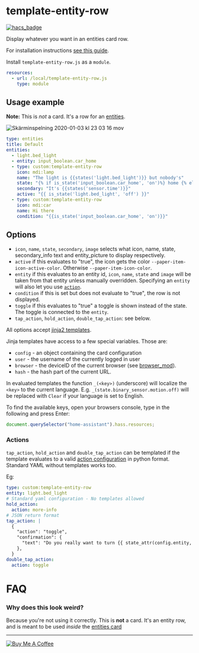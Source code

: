 # template-entity-row

[![hacs_badge](https://img.shields.io/badge/HACS-Default-orange.svg)](https://github.com/custom-components/hacs)

Display whatever you want in an entities card row.

For installation instructions [see this guide](https://github.com/thomasloven/hass-config/wiki/Lovelace-Plugins).

Install `template-entity-row.js` as a `module`.

```yaml
resources:
  - url: /local/template-entity-row.js
    type: module
```

## Usage example

**Note:** This is _not_ a card. It's a row for an [entities](https://www.home-assistant.io/lovelace/entities/).

![Skärminspelning 2020-01-03 kl  23 03 16 mov](https://user-images.githubusercontent.com/1299821/71752529-b627b000-2e7f-11ea-87ad-3b8f2d2cfe99.gif)

```yaml
type: entities
title: Default
entities:
  - light.bed_light
  - entity: input_boolean.car_home
  - type: custom:template-entity-row
    icon: mdi:lamp
    name: "The light is {{states('light.bed_light')}} but nobody's"
    state: "{% if is_state('input_boolean.car_home', 'on')%} home {% else %} away {% endif %}"
    secondary: "It's {{states('sensor.time')}}"
    active: "{{ is_state('light.bed_light', 'off') }}"
  - type: custom:template-entity-row
    icon: mdi:car
    name: Hi there
    condition: "{{is_state('input_boolean.car_home', 'on')}}"
```

## Options

- `icon`, `name`, `state`, `secondary`, `image` selects what icon, name, state, secondary_info text and entity_picture to display respectively.
- `active` if this evaluates to "true", the icon gets the color `--paper-item-icon-active-color`. Otherwise `--paper-item-icon-color`.
- `entity` if this evaluates to an entity id, `icon`, `name`, `state` and `image` will be taken from that entity unless manually overridden. Specifying an `entity` will also let you use [`action`](https://www.home-assistant.io/lovelace/entities/#options-for-entities).
- `condition` if this is set but does not evaluate to "true", the row is not displayed.
- `toggle` if this evaluates to "true" a toggle is shown instead of the state. The toggle is connected to the `entity`.
- `tap_action`, `hold_action`, `double_tap_action`: see below.

All options accept [jinja2 templates](https://www.home-assistant.io/docs/configuration/templating/).

Jinja templates have access to a few special variables. Those are:

- `config` - an object containing the card configuration
- `user` - the username of the currently logged in user
- `browser` - the deviceID of the current browser (see [browser_mod](https://github.com/thomasloven/hass-browser_mod)).
- `hash` - the hash part of the current URL.

In evaluated templates the function `_(<key>)` (underscore) will localize the `<key>` to the current language.
E.g. `_(state.binary_sensor.motion.off)` will be replaced with `Clear` if your language is set to English.

To find the available keys, open your browsers console, type in the following and press Enter:

```javascript
document.querySelector("home-assistant").hass.resources;
```

### Actions

`tap_action`, `hold_action` and `double_tap_action` can be templated if the template evaluates to a valid [action configuration](https://www.home-assistant.io/lovelace/actions/) in python format. Standard YAML without templates works too.

Eg:

```yaml
type: custom:template-entity-row
entity: light.bed_light
# Standard yaml configuration - No templates allowed
hold_action:
  action: more-info
# JSON return format
tap_action: |
  {
    "action": "toggle",
    "confirmation": {
      "text": "Do you really want to turn {{ state_attr(config.entity, 'friendly_name') }} {% if is_state(config.entity, 'on') %}off{% else %}on{% endif %}?",
    },
  }
double_tap_action:
  action: toggle
```

# FAQ

### Why does this look weird?

Because you're not using it correctly. This is **not** a card. It's an entity row, and is meant to be used _inside_ the [entities card](https://www.home-assistant.io/lovelace/entities/)

---

<a href="https://www.buymeacoffee.com/uqD6KHCdJ" target="_blank"><img src="https://www.buymeacoffee.com/assets/img/custom_images/white_img.png" alt="Buy Me A Coffee" style="height: auto !important;width: auto !important;" ></a>
